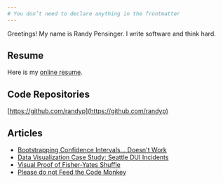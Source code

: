 ```yaml
---
# You don’t need to declare anything in the frontmatter
---
```


Greetings! My name is Randy Pensinger. I write software and think hard.

## Resume

Here is my [online resume](./resume).

## Code Repositories

[https://github.com/randyp](https://github.com/randyp)

## Articles

* [Bootstrapping Confidence Intervals... Doesn't Work](./assets/static/bootstrapping-confidence-intervals-doesnt-work.html)
* [Data Visualization Case Study: Seattle DUI Incidents](./seattle-dui)
* [Visual Proof of Fisher-Yates Shuffle](./fisher-yates-proof)
* [Please do not Feed the Code Monkey](./please-do-not-feed-the-code-monkey)
